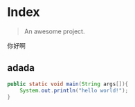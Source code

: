 # Index

> An awesome project.

你好啊

## adada<!-- {docsify-ignore} -->

```java
public static void main(String args[]){
    System.out.println("hello world!");
}
```

